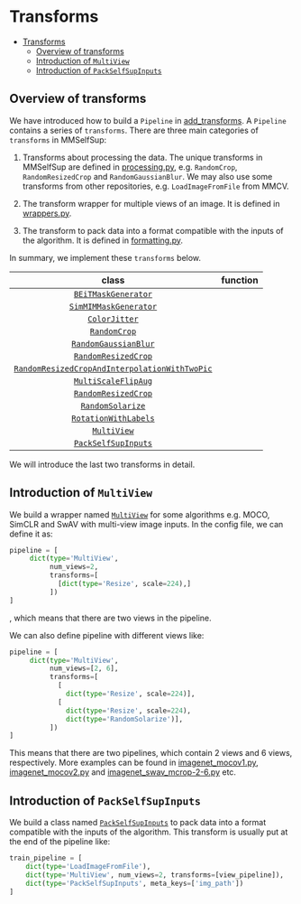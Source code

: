 # Transforms

- [Transforms]()
  - [Overview of transforms](#overview-of-transforms)
  - [Introduction of `MultiView`](#introduction-of-multiview)
  - [Introduction of `PackSelfSupInputs`](#introduction-of-packselfsupinputs)


## Overview of transforms
We have introduced how to build a `Pipeline` in [add_transforms](./add_transforms.md). A `Pipeline` contains a series of
`transforms`. There are three main categories of `transforms` in MMSelfSup:
1. Transforms about processing the data. The unique transforms in MMSelfSup are defined in [processing.py](https://github.com/open-mmlab/mmselfsup/blob/1.x/mmselfsup/datasets/transforms/processing.py), e.g. `RandomCrop`, `RandomResizedCrop` and `RandomGaussianBlur`.
We may also use some transforms from other repositories, e.g. `LoadImageFromFile` from MMCV.

2. The transform wrapper for multiple views of an image. It is defined in [wrappers.py](https://github.com/open-mmlab/mmselfsup/blob/1.x/mmselfsup/datasets/transforms/wrappers.py).
3. The transform to pack data into a format compatible with the inputs of the algorithm. It is defined in [formatting.py](https://github.com/open-mmlab/mmselfsup/blob/1.x/mmselfsup/datasets/transforms/formatting.py).

In summary, we implement these `transforms` below.

|                                                      class                                                      | function| 
| :-------------------------------------------------------------------------------------------------------------: | :------:| 
|                           [`BEiTMaskGenerator`](mmselfsup.datasets.BEiTMaskGenerator)                           | | 
|                         [`SimMIMMaskGenerator`](mmselfsup.datasets.SimMIMMaskGenerator)                         | |  
|                                 [`ColorJitter`](mmselfsup.datasets.ColorJitter)                                 | |  
|                                  [`RandomCrop`](mmselfsup.datasets.RandomCrop)                                  | | 
|                          [`RandomGaussianBlur`](mmselfsup.datasets.RandomGaussianBlur)                          | | 
|                           [`RandomResizedCrop`](mmselfsup.datasets.RandomResizedCrop)                           | | 
| [`RandomResizedCropAndInterpolationWithTwoPic`](mmselfsup.datasets.RandomResizedCropAndInterpolationWithTwoPic) | | 
|                           [`MultiScaleFlipAug`](mmselfsup.datasets.MultiScaleFlipAug)                           | | 
|                           [`RandomResizedCrop`](mmselfsup.datasets.RandomResizedCrop)                           | | 
|                              [`RandomSolarize`](mmselfsup.datasets.RandomSolarize)                              | | 
|                          [`RotationWithLabels`](mmselfsup.datasets.RotationWithLabels)                          | | 
|                          [`MultiView`](mmselfsup.datasets.transforms.MultiView)                                 | | 
|                          [`PackSelfSupInputs`](mmselfsup.datasets.PackSelfSupInputs)                            | | 


We will introduce the last two transforms in detail.


## Introduction of `MultiView`
We build a wrapper named [`MultiView`](mmselfsup.datasets.transforms.MultiView) for some algorithms e.g. MOCO, SimCLR and SwAV with multi-view image inputs. In the config file, we can 
define it as:
```python
pipeline = [
     dict(type='MultiView',
          num_views=2,
          transforms=[
            [dict(type='Resize', scale=224),]
          ])
]
```
, which means that there are two views in the pipeline.

We can also define pipeline with different views like:
```python
pipeline = [
     dict(type='MultiView',
          num_views=[2, 6],
          transforms=[
            [   
              dict(type='Resize', scale=224)],
            [
              dict(type='Resize', scale=224),
              dict(type='RandomSolarize')],
          ])
]
```
This means that there are two pipelines, which contain 2 views and 6 views, respectively.
More examples can be found in [imagenet_mocov1.py](https://github.com/open-mmlab/mmselfsup/blob/1.x/configs/selfsup/_base_/datasets/imagenet_mocov1.py), [imagenet_mocov2.py](https://github.com/open-mmlab/mmselfsup/blob/1.x/configs/selfsup/_base_/datasets/imagenet_mocov2.py) and [imagenet_swav_mcrop-2-6.py](https://github.com/open-mmlab/mmselfsup/blob/1.x/configs/selfsup/_base_/datasets/imagenet_swav_mcrop-2-6.py) etc.  

## Introduction of `PackSelfSupInputs`
We build a class named [`PackSelfSupInputs`](mmselfsup.datasets.transforms.PackSelfSupInputs) to pack data into a format compatible with the inputs of the algorithm. This transform
is usually put at the end of the pipeline like:
```python
train_pipeline = [
    dict(type='LoadImageFromFile'),
    dict(type='MultiView', num_views=2, transforms=[view_pipeline]),
    dict(type='PackSelfSupInputs', meta_keys=['img_path'])
]
```
